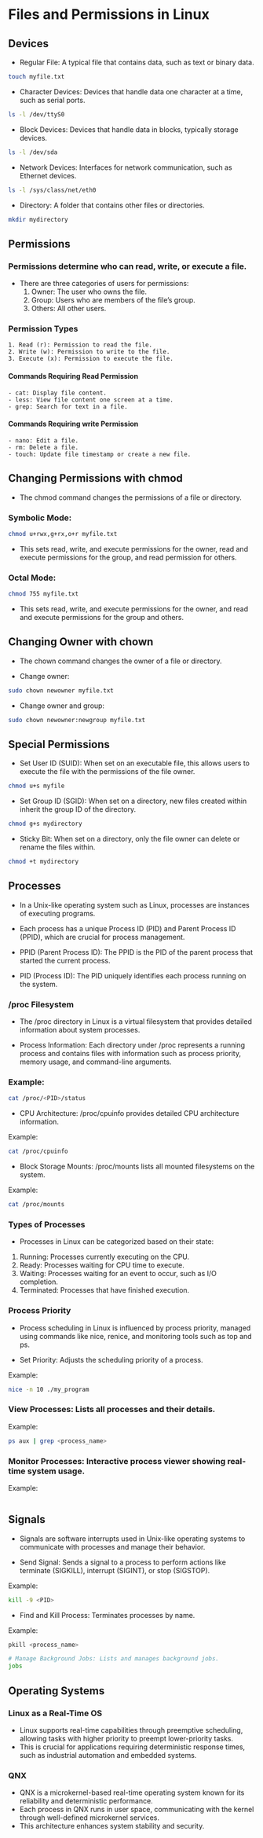 # Files and Permissions in Linux

## Devices
- Regular File: A typical file that contains data, such as text or binary data.

```bash
touch myfile.txt
```

- Character Devices: Devices that handle data one character at a time, such as serial ports.
```bash
ls -l /dev/ttyS0
```
- Block Devices: Devices that handle data in blocks, typically storage devices.

```bash
ls -l /dev/sda
```
- Network Devices: Interfaces for network communication, such as Ethernet devices.

```bash
ls -l /sys/class/net/eth0
```

- Directory: A folder that contains other files or directories.

```bash
mkdir mydirectory
```

## Permissions
### Permissions determine who can read, write, or execute a file. 
- There are three categories of users for permissions:
    1. Owner: The user who owns the file.
    2. Group: Users who are members of the file’s group.
    3. Others: All other users.

### Permission Types
    1. Read (r): Permission to read the file.
    2. Write (w): Permission to write to the file.
    3. Execute (x): Permission to execute the file.

#### Commands Requiring Read Permission
   
    - cat: Display file content.
    - less: View file content one screen at a time.
    - grep: Search for text in a file.

#### Commands Requiring write Permission
    - nano: Edit a file.
    - rm: Delete a file.
    - touch: Update file timestamp or create a new file.

## Changing Permissions with chmod
- The chmod command changes the permissions of a file or directory.

### Symbolic Mode:

```bash
chmod u+rwx,g+rx,o+r myfile.txt
```
- This sets read, write, and execute permissions for the owner, read and execute permissions for the group, and read permission for others.

### Octal Mode:

```bash
chmod 755 myfile.txt
```
- This sets read, write, and execute permissions for the owner, and read and execute permissions for the group and others.

## Changing Owner with chown
- The chown command changes the owner of a file or directory.

- Change owner:
```bash
sudo chown newowner myfile.txt
```

- Change owner and group:
```bash
sudo chown newowner:newgroup myfile.txt
```
## Special Permissions
- Set User ID (SUID): When set on an executable file, this allows users to execute the file with the permissions of the file owner.

```bash
chmod u+s myfile
```

- Set Group ID (SGID): When set on a directory, new files created within inherit the group ID of the directory.

```bash
chmod g+s mydirectory
```

- Sticky Bit: When set on a directory, only the file owner can delete or rename the files within.

```bash
chmod +t mydirectory
```


## Processes
- In a Unix-like operating system such as Linux, processes are instances of executing programs. 
- Each process has a unique Process ID (PID) and Parent Process ID (PPID), which are crucial for process management.

- PPID (Parent Process ID): The PPID is the PID of the parent process that started the current process.
- PID (Process ID): The PID uniquely identifies each process running on the system.

### /proc Filesystem
- The /proc directory in Linux is a virtual filesystem that provides detailed information about system processes.

- Process Information: Each directory under /proc represents a running process and contains files with information such as process priority, memory usage, and command-line arguments.

### Example:

```bash
cat /proc/<PID>/status
```
- CPU Architecture: /proc/cpuinfo provides detailed CPU architecture information.

Example:

```bash
cat /proc/cpuinfo
```
- Block Storage Mounts: /proc/mounts lists all mounted filesystems on the system.

Example:

```bash
cat /proc/mounts
```

### Types of Processes
- Processes in Linux can be categorized based on their state:

1. Running: Processes currently executing on the CPU.
2. Ready: Processes waiting for CPU time to execute.
3. Waiting: Processes waiting for an event to occur, such as I/O completion.
4. Terminated: Processes that have finished execution.

### Process Priority
- Process scheduling in Linux is influenced by process priority, managed using commands like nice, renice, and monitoring tools such as top and ps.

- Set Priority: Adjusts the scheduling priority of a process.

Example:

```bash
nice -n 10 ./my_program
```
### View Processes: Lists all processes and their details.

Example:

```bash
ps aux | grep <process_name>
```
### Monitor Processes: Interactive process viewer showing real-time system usage.

Example:

```bash
```

## Signals
- Signals are software interrupts used in Unix-like operating systems to communicate with processes and manage their behavior.

- Send Signal: Sends a signal to a process to perform actions like terminate (SIGKILL), interrupt (SIGINT), or stop (SIGSTOP).

Example:

```bash
kill -9 <PID>
```
- Find and Kill Process: Terminates processes by name.

Example:

```bash
pkill <process_name>

# Manage Background Jobs: Lists and manages background jobs.
jobs
```
## Operating Systems
###  Linux as a Real-Time OS
- Linux supports real-time capabilities through preemptive scheduling, allowing tasks with higher priority to preempt lower-priority tasks. 
- This is crucial for applications requiring deterministic response times, such as industrial automation and embedded systems.

### QNX
- QNX is a microkernel-based real-time operating system known for its reliability and deterministic performance.
- Each process in QNX runs in user space, communicating with the kernel through well-defined microkernel services. 
- This architecture enhances system stability and security.

